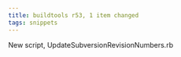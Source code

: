 ```yaml
---
title: buildtools r53, 1 item changed
tags: snippets
---
```


New script, UpdateSubversionRevisionNumbers.rb
